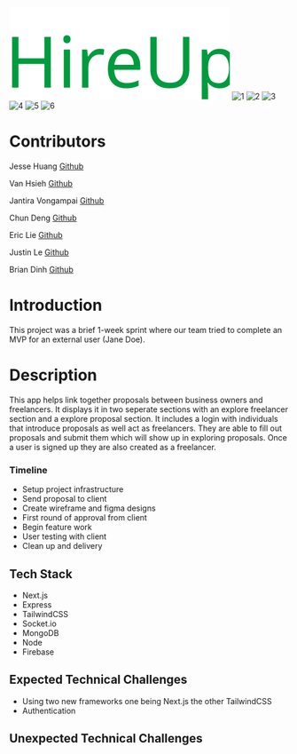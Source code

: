 
![Our company logo](https://raw.githubusercontent.com/sfo139-atlantic/hireup/main/public/HireUpLogo.svg)
![1](https://img.shields.io/badge/%20Technologies%20Javascript-green)
![2](https://img.shields.io/badge/%20-Express-blue)
![3](https://img.shields.io/badge/%20-Node.js-blueviolet)
![4](https://img.shields.io/badge/%20-MongoDB-red)
![5](https://img.shields.io/badge/%20-Firebase-6cf)
![6](https://img.shields.io/badge/%20-React-red)


# Contributors
Jesse Huang [Github](https://github.com/jjhuang417)

Van Hsieh [Github](https://github.com/van-hsieh)

Jantira Vongampai [Github](https://github.com/JTVong)

Chun Deng [Github](https://github.com/cdeng1111)

Eric Lie [Github](https://github.com/ericjlie)

Justin Le [Github](https://github.com/justinhungle)

Brian Dinh [Github](https://github.com/bgtdinh)


# Introduction
This project was a brief 1-week sprint where our team tried to complete an MVP for an external user (Jane Doe).

# Description
This app helps link together proposals between business owners and freelancers. It displays it in two seperate sections with an explore freelancer section and a explore proposal section. It includes a login with individuals that introduce proposals as well act as freelancers. They are able to fill out proposals and submit them which will show up in exploring proposals. Once a user is signed up they are also created as a freelancer.

### Timeline
- Setup project infrastructure
- Send proposal to client
- Create wireframe and figma designs
- First round of approval from client
- Begin feature work
- User testing with client
- Clean up and delivery

## Tech Stack
- Next.js
- Express
- TailwindCSS
- Socket.io
- MongoDB
- Node
- Firebase

## Expected Technical Challenges
- Using two new frameworks one being Next.js the other TailwindCSS
- Authentication

## Unexpected Technical Challenges

